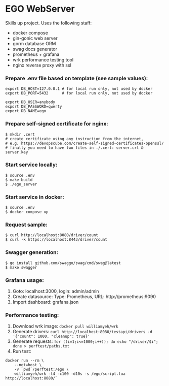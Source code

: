 EGO WebServer
=============

Skills up project. Uses the following staff:
- docker compose
- gin-gonic web server
- gorm database ORM
- swag docs generator
- prometheus + grafana
- wrk performance testing tool
- nginx reverse proxy with ssl

### Prepare .env file based on template (see sample values):

```
export DB_HOST=127.0.0.1 # for local run only, not used by docker
export DB_PORT=5432      # for local run only, not used by docker

export DB_USER=anybody
export DB_PASSWORD=qwerty
export DB_NAME=ego
```

### Prepare self-signed certificate for nginx:

```
$ mkdir .cert
# create certificate using any instruction from the internet,
# e.g. https://devopscube.com/create-self-signed-certificates-openssl/
# finally you need to have two files in ./.cert: server.crt & server.key
```

### Start service locally:

```
$ source .env
$ make build
$ ./ego_server
```

### Start service in docker:

```
$ source .env
$ docker compose up
```

### Request sample:

```
$ curl http://localhost:8080/driver/count
$ curl -k https://localhost:8443/driver/count
```

### Swagger generation:

```
$ go install github.com/swaggo/swag/cmd/swag@latest
$ make swagger
```

### Grafana usage:

1. Goto: localhost:3000, login: admin/admin
2. Create datasource: Type: Prometheus, URL: http://prometheus:9090
3. Import dashboard: grafana.json

### Performance testing:

1. Download wrk image: `docker pull williamyeh/wrk`
2. Generate drivers: `curl http://localhost:8080/testapi/drivers -d '{"count": 1000, "cleanup": true}'`
3. Generate requests: `for ((i=1;i<=1000;i++)); do echo "/driver/$i"; done > perftest/paths.txt`
4. Run test:
```
docker run --rm \
    --net=host \
    -v `pwd`/perftest:/ego \
    williamyeh/wrk -t4 -c100 -d10s -s /ego/script.lua http://localhost:8080/`
```
